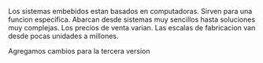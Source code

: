 Los sistemas embebidos estan basados en computadoras.
Sirven para una funcion especifica.
Abarcan desde sistemas muy sencillos hasta soluciones muy complejas.
Los precios de venta varian.
Las escalas de fabricacion van desde pocas unidades a millones.

Agregamos cambios para la tercera version